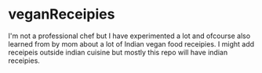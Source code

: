 # veganReceipies
I'm not a professional chef but I have experimented a lot and ofcourse also learned from by mom about a lot of Indian vegan food receipies. I might add receipeis outside indian cuisine but mostly this repo will have indian receipies.

